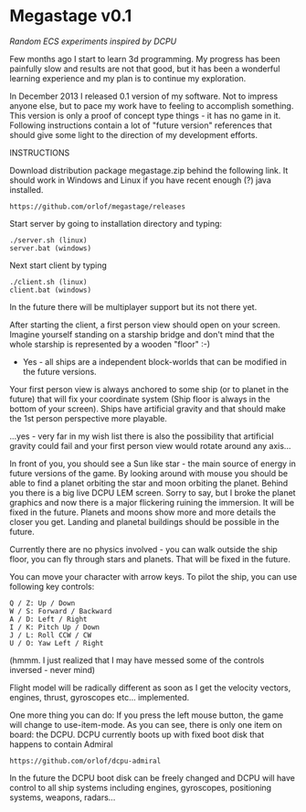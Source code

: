 Megastage v0.1
==============
<i>Random ECS experiments inspired by DCPU</i>


Few months ago I start to learn 3d programming. My progress has been painfully slow and results are not that good, but it has been a wonderful learning experience and my plan is to continue my exploration.

In December 2013 I released 0.1 version of my software. Not to impress anyone else, but to pace my work have to feeling to accomplish something. This version is only a proof of concept type things - it has no game in it. Following instructions contain a lot of "future version" references that should give some light to the direction of my development efforts. 

INSTRUCTIONS

Download distribution package megastage.zip behind the following link. It should work in Windows and Linux if you have recent enough (?) java installed.

    https://github.com/orlof/megastage/releases

Start server by going to installation directory and typing:

    ./server.sh (linux)
    server.bat (windows)

Next start client by typing

    ./client.sh (linux)
    client.bat (windows)
 
In the future there will be multiplayer support but its not there yet.

After starting the client, a first person view should open on your screen. Imagine yourself standing on a starship bridge and don't mind that the whole starship is represented by a wooden "floor" :-)

- Yes - all ships are a independent block-worlds that can be modified in the future versions.

Your first person view is always anchored to some ship (or to planet in the future) that will fix your coordinate system (Ship floor is always in the bottom of your screen). Ships have artificial gravity and that should make the 1st person perspective more playable.

...yes - very far in my wish list there is also the possibility that artificial gravity could fail and your first person view would rotate around any axis...

In front of you, you should see a Sun like star - the main source of energy in future versions of the game. By looking around with mouse you should be able to find a planet orbiting the star and moon orbiting the planet. Behind you there is a big live DCPU LEM screen. Sorry to say, but I broke the planet graphics and now there is a major flickering ruining the immersion. It will be fixed in the future. Planets and moons show more and more details the closer you get. Landing and planetal buildings should be possible in the future.

Currently there are no physics involved - you can walk outside the ship floor, you can fly through stars and planets. That will be fixed in the future.

You can move your character with arrow keys. To pilot the ship, you can use following key controls:

    Q / Z: Up / Down
    W / S: Forward / Backward
    A / D: Left / Right
    I / K: Pitch Up / Down
    J / L: Roll CCW / CW
    U / O: Yaw Left / Right

(hmmm. I just realized that I may have messed some of the controls inversed - never mind)

Flight model will be radically different as soon as I get the velocity vectors, engines, thrust, gyroscopes etc... implemented.

One more thing you can do: If you press the left mouse button, the game will change to use-item-mode. As you can see, there is only one item on board: the DCPU. DCPU currently boots up with fixed boot disk that happens to contain Admiral 

    https://github.com/orlof/dcpu-admiral

In the future the DCPU boot disk can be freely changed and DCPU will have control to all ship systems including engines, gyroscopes, positioning systems, weapons, radars...

